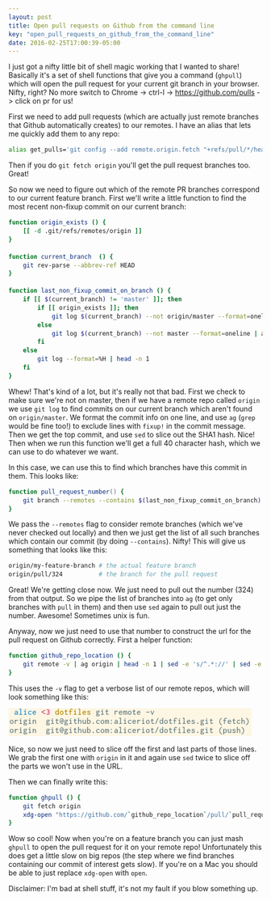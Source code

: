 ```yaml
---
layout: post
title: Open pull requests on Github from the command line
key: "open_pull_requests_on_github_from_the_command_line"
date: 2016-02-25T17:00:39-05:00
---
```


I just got a nifty little bit of shell magic working that I wanted to
share! Basically it's a set of shell functions that give you a command
(`ghpull`) which will open the pull request for your current git branch in
your browser. Nifty, right? No more switch to Chrome -> ctrl-l ->
https://github.com/pulls -> click on pr for us!

First we need to add pull requests (which are actually just remote
branches that Github automatically creates) to our remotes. I have an
alias that lets me quickly add them to any repo:

```bash
alias get_pulls='git config --add remote.origin.fetch "+refs/pull/*/head:refs/remotes/origin/pull/*"'
```

Then if you do `git fetch origin` you'll get the pull request branches
too. Great!

So now we need to figure out which of the remote PR branches correspond to
our current feature branch. First we'll write a little function to find
the most recent non-fixup commit on our current branch:

```zsh
function origin_exists () {
    [[ -d .git/refs/remotes/origin ]]
}

function current_branch  () {
    git rev-parse --abbrev-ref HEAD
}

function last_non_fixup_commit_on_branch () {
    if [[ $(current_branch) != 'master' ]]; then
        if [[ origin_exists ]]; then
            git log $(current_branch) --not origin/master --format=oneline | ag -v fixup! | head -n 1 | sed -e 's/\s.*$//'
        else
            git log $(current_branch) --not master --format=oneline | ag -v fixup! | head -n 1 | sed -e 's/\s.*$//'
        fi
    else
        git log --format=%H | head -n 1
    fi
}
```

Whew! That's kind of a lot, but it's really not that bad. First we check
to make sure we're not on master, then if we have a remote repo called
`origin` we use `git log` to find commits on our current branch which
aren't found on `origin/master`. We format the commit info on one line,
and use `ag` (`grep` would be fine too!) to exclude lines with `fixup!` in
the commit message. Then we get the top commit, and use `sed` to slice out
the SHA1 hash. Nice! Then when we run this function we'll get a full 40
character hash, which we can use to do whatever we want.

In this case, we can use this to find which branches have this commit in
them. This looks like:

```zsh
function pull_request_number() {
    git branch --remotes --contains $(last_non_fixup_commit_on_branch) | ag pull | sed -e 's/^.*\///'
}
```

We pass the `--remotes` flag to consider remote branches (which we've
never checked out locally) and then we just get the list of all such
branches which contain our commit (by doing `--contains`). Nifty! This
will give us something that looks like this:

```zsh
origin/my-feature-branch # the actual feature branch
origin/pull/324          # the branch for the pull request
```

Great! We're getting close now. We just need to pull out the number (324)
from that output. So we pipe the list of branches into `ag` (to get only
branches with `pull` in them) and then use `sed` again to pull out just
the number. Awesome! Sometimes unix is fun.

Anyway, now we just need to use that number to construct the url for the
pull request on Github correctly. First a helper function:

```zsh
function github_repo_location () {
    git remote -v | ag origin | head -n 1 | sed -e 's/^.*://' | sed -e 's/\..*//'
}
```

This uses the `-v` flag to get a verbose list of our remote repos, which
will look something like this:

![git remotes](/images/verbose_git_remote.png)

Nice, so now we just need to slice off the first and last parts of those
lines. We grab the first one with `origin` in it and again use `sed` twice
to slice off the parts we won't use in the URL.

Then we can finally write this:

```zsh
function ghpull () {
    git fetch origin
    xdg-open "https://github.com/`github_repo_location`/pull/`pull_request_number`"
}
```

Wow so cool! Now when you're on a feature branch you can just mash
`ghpull` to open the pull request for it on your remote repo!
Unfortunately this does get a little slow on big repos (the step where we
find branches containing our commit of interest gets slow). If you're on
a Mac you should be able to just replace `xdg-open` with `open`.

Disclaimer: I'm bad at shell stuff, it's not my fault if you blow
something up.
